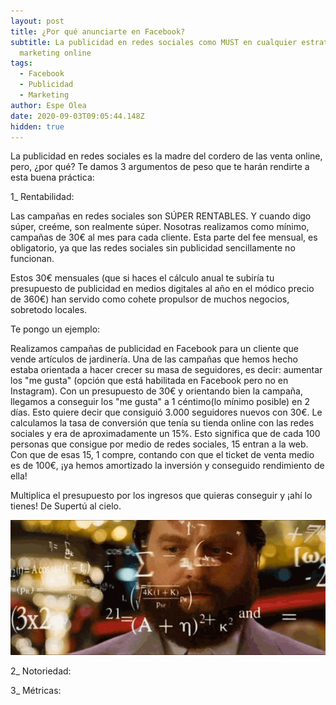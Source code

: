 ```yaml
---
layout: post
title: ¿Por qué anunciarte en Facebook?
subtitle: La publicidad en redes sociales como MUST en cualquier estrategia de
  marketing online
tags:
  - Facebook
  - Publicidad
  - Marketing
author: Espe Olea
date: 2020-09-03T09:05:44.148Z
hidden: true
---
```

La publicidad en redes sociales es la madre del cordero de las venta online, pero, ¿por qué? Te damos 3 argumentos de peso que te harán rendirte a esta buena práctica:

1_ Rentabilidad: 

Las campañas en redes sociales son SÚPER RENTABLES. Y cuando digo súper, creéme, son realmente súper. Nosotras realizamos como mínimo, campañas de 30€ al mes para cada cliente. Esta parte del fee mensual, es obligatorio, ya que las redes sociales sin publicidad sencillamente no funcionan.

Estos 30€ mensuales (que si haces el cálculo anual te subiría tu presupuesto de publicidad en medios digitales al año en el módico precio de 360€) han servido como cohete propulsor de muchos negocios, sobretodo locales. 

Te pongo un ejemplo:

Realizamos campañas de publicidad en Facebook para un cliente que vende artículos de jardinería. Una de las campañas que hemos hecho estaba orientada a hacer crecer su masa de seguidores, es decir: aumentar los "me gusta" (opción que está habilitada en Facebook pero no en Instagram). Con un presupuesto de 30€ y orientando bien la campaña, llegamos a conseguir los "me gusta" a 1 céntimo(lo mínimo posible) en 2 días. Esto quiere decir que consiguió 3.000 seguidores nuevos con 30€. Le calculamos la tasa de conversión que tenía su tienda online con las redes sociales y era de aproximadamente un 15%. Esto significa que de cada 100 personas que consigue por medio de redes sociales, 15 entran a la web. Con que de esas 15, 1 compre, contando con que el ticket de venta medio es de 100€, ¡ya hemos amortizado la inversión y conseguido rendimiento de ella!

Multiplica el presupuesto por los ingresos que quieras conseguir y ¡ahí lo tienes! De Supertú al cielo.

![](/img/upload/rentabilidadfacebook.gif)

2_ Notoriedad:



3_ Métricas: